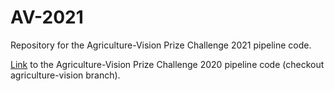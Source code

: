 # AV-2021
Repository for the Agriculture-Vision Prize Challenge 2021 pipeline code.

[Link](https://github.com/rpartsey/wfdetection20/tree/agriculture-vision) to the Agriculture-Vision Prize Challenge 2020 pipeline code (checkout agriculture-vision branch).
